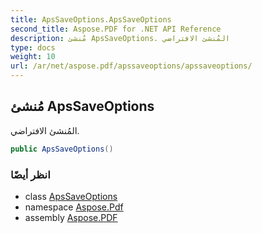 ```yaml
---
title: ApsSaveOptions.ApsSaveOptions
second_title: Aspose.PDF for .NET API Reference
description: مُنشئ ApsSaveOptions. المُنشئ الافتراضي
type: docs
weight: 10
url: /ar/net/aspose.pdf/apssaveoptions/apssaveoptions/
---
```

## مُنشئ ApsSaveOptions

المُنشئ الافتراضي.

```csharp
public ApsSaveOptions()
```

### انظر أيضًا

* class [ApsSaveOptions](../)
* namespace [Aspose.Pdf](../../../aspose.pdf/)
* assembly [Aspose.PDF](../../../)